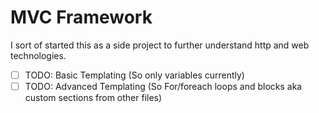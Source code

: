 # MVC Framework

I sort of started this as a side project to further understand http and web technologies. 

- [ ] TODO: Basic Templating (So only variables currently)
- [ ] TODO: Advanced Templating (So For/foreach loops and blocks aka custom sections from other files)